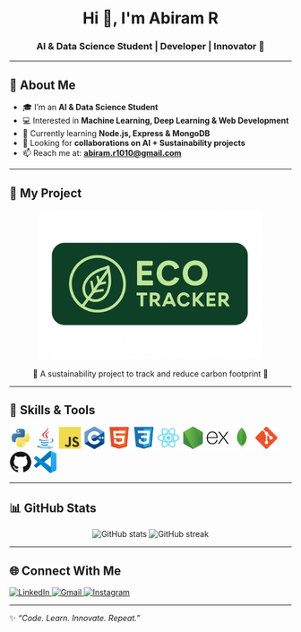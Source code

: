 <h1 align="center">Hi 👋, I'm Abiram R</h1>
<h3 align="center">AI & Data Science Student | Developer | Innovator 🚀</h3>

---

## 🌟 About Me
- 🎓 I’m an **AI & Data Science Student**
- 💻 Interested in **Machine Learning, Deep Learning & Web Development**
- 🌱 Currently learning **Node.js, Express & MongoDB**
- 🤝 Looking for **collaborations on AI + Sustainability projects**
- 📫 Reach me at: **abiram.r1010@gmail.com**

---

## 🏢 My Project
<p align="center">
  <img src="ecotrackerlogo.png" alt="ECO Tracker Logo" width="400"/>
</p>

<p align="center">🌱 A sustainability project to track and reduce carbon footprint 💚</p>

---

## 🚀 Skills & Tools
<p align="left">
  <!-- Languages -->
  <img src="https://raw.githubusercontent.com/devicons/devicon/master/icons/python/python-original.svg" alt="Python" width="40" height="40"/>
  <img src="https://raw.githubusercontent.com/devicons/devicon/master/icons/java/java-original.svg" alt="Java" width="40" height="40"/>
  <img src="https://raw.githubusercontent.com/devicons/devicon/master/icons/javascript/javascript-original.svg" alt="JavaScript" width="40" height="40"/>
  <img src="https://raw.githubusercontent.com/devicons/devicon/master/icons/cplusplus/cplusplus-original.svg" alt="C++" width="40" height="40"/>

  <!-- Web -->
  <img src="https://raw.githubusercontent.com/devicons/devicon/master/icons/html5/html5-original.svg" alt="HTML5" width="40" height="40"/>
  <img src="https://raw.githubusercontent.com/devicons/devicon/master/icons/css3/css3-original.svg" alt="CSS3" width="40" height="40"/>
  <img src="https://raw.githubusercontent.com/devicons/devicon/master/icons/react/react-original.svg" alt="React" width="40" height="40"/>
  <img src="https://raw.githubusercontent.com/devicons/devicon/master/icons/nodejs/nodejs-original.svg" alt="Node.js" width="40" height="40"/>
  <img src="https://raw.githubusercontent.com/devicons/devicon/master/icons/express/express-original.svg" alt="Express.js" width="40" height="40"/>
  <img src="https://raw.githubusercontent.com/devicons/devicon/master/icons/mongodb/mongodb-original.svg" alt="MongoDB" width="40" height="40"/>

  <!-- Tools -->
  <img src="https://raw.githubusercontent.com/devicons/devicon/master/icons/git/git-original.svg" alt="Git" width="40" height="40"/>
  <img src="https://raw.githubusercontent.com/devicons/devicon/master/icons/github/github-original.svg" alt="GitHub" width="40" height="40"/>
  <img src="https://raw.githubusercontent.com/devicons/devicon/master/icons/vscode/vscode-original.svg" alt="VS Code" width="40" height="40"/>
</p>

---

## 📊 GitHub Stats
<p align="center">
  <img src="https://github-readme-stats.vercel.app/api?username=Abiram-R&show_icons=true&theme=radical" alt="GitHub stats"/>
  <img src="https://streak-stats.demolab.com?user=Abiram-R&theme=radical" alt="GitHub streak"/>
</p>

---

## 🌐 Connect With Me
<p align="left">
  <a href="https://linkedin.com/in/your-linkedin" target="blank">
    <img src="https://img.shields.io/badge/LinkedIn-blue?logo=linkedin&logoColor=white" alt="LinkedIn"/>
  </a>
  <a href="mailto:yourmail@example.com">
    <img src="https://img.shields.io/badge/Gmail-red?logo=gmail&logoColor=white" alt="Gmail"/>
  </a>
  <a href="https://instagram.com/your-insta" target="blank">
    <img src="https://img.shields.io/badge/Instagram-purple?logo=instagram&logoColor=white" alt="Instagram"/>
  </a>
</p>

---

✨ _“Code. Learn. Innovate. Repeat.”_

<!--
**Abiram070207/Abiram070207** is a ✨ _special_ ✨
Here are some ideas to get you started:

- 🔭 I’m currently working on ...
- 🌱 I’m currently learning ...
- 👯 I’m looking to collaborate on ...
- 🤔 I’m looking for help with ...
- 💬 Ask me about ...
- 📫 How to reach me: ...
- 😄 Pronouns: ...
- ⚡ Fun fact: ...
-->
